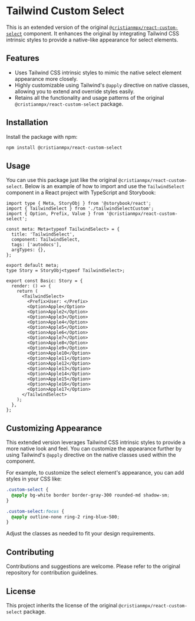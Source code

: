# Tailwind Custom Select

This is an extended version of the original [`@cristianmpx/react-custom-select`](https://www.npmjs.com/package/@cristianmpx/react-custom-select) component. It enhances the original by integrating Tailwind CSS intrinsic styles to provide a native-like appearance for select elements.

## Features

- Uses Tailwind CSS intrinsic styles to mimic the native select element appearance more closely.
- Highly customizable using Tailwind's `@apply` directive on native classes, allowing you to extend and override styles easily.
- Retains all the functionality and usage patterns of the original `@cristianmpx/react-custom-select` package.

## Installation

Install the package with npm:

```bash
npm install @cristianmpx/react-custom-select
```

## Usage

You can use this package just like the original `@cristianmpx/react-custom-select`. Below is an example of how to import and use the `TailwindSelect` component in a React project with TypeScript and Storybook:

```tsx
import type { Meta, StoryObj } from '@storybook/react';
import { TailwindSelect } from './tailwindSelectCustom';
import { Option, Prefix, Value } from '@cristianmpx/react-custom-select';

const meta: Meta<typeof TailwindSelect> = {
  title: 'TailwindSelect',
  component: TailwindSelect,
  tags: ['autodocs'],
  argTypes: {},
};

export default meta;
type Story = StoryObj<typeof TailwindSelect>;

export const Basic: Story = {
  render: () => {
    return (
      <TailwindSelect>
        <Prefix>User: </Prefix>
        <Option>Apple</Option>
        <Option>Apple2</Option>
        <Option>Apple3</Option>
        <Option>Apple4</Option>
        <Option>Apple5</Option>
        <Option>Apple6</Option>
        <Option>Apple7</Option>
        <Option>Apple8</Option>
        <Option>Apple9</Option>
        <Option>Apple10</Option>
        <Option>Apple11</Option>
        <Option>Apple12</Option>
        <Option>Apple13</Option>
        <Option>Apple14</Option>
        <Option>Apple15</Option>
        <Option>Apple16</Option>
        <Option>Apple17</Option>
      </TailwindSelect>
    );
  },
};
```

## Customizing Appearance

This extended version leverages Tailwind CSS intrinsic styles to provide a more native look and feel. You can customize the appearance further by using Tailwind's `@apply` directive on the native classes used within the component.

For example, to customize the select element's appearance, you can add styles in your CSS like:

```css
.custom-select {
  @apply bg-white border border-gray-300 rounded-md shadow-sm;
}

.custom-select:focus {
  @apply outline-none ring-2 ring-blue-500;
}
```

Adjust the classes as needed to fit your design requirements.

## Contributing

Contributions and suggestions are welcome. Please refer to the original repository for contribution guidelines.

## License

This project inherits the license of the original `@cristianmpx/react-custom-select` package.